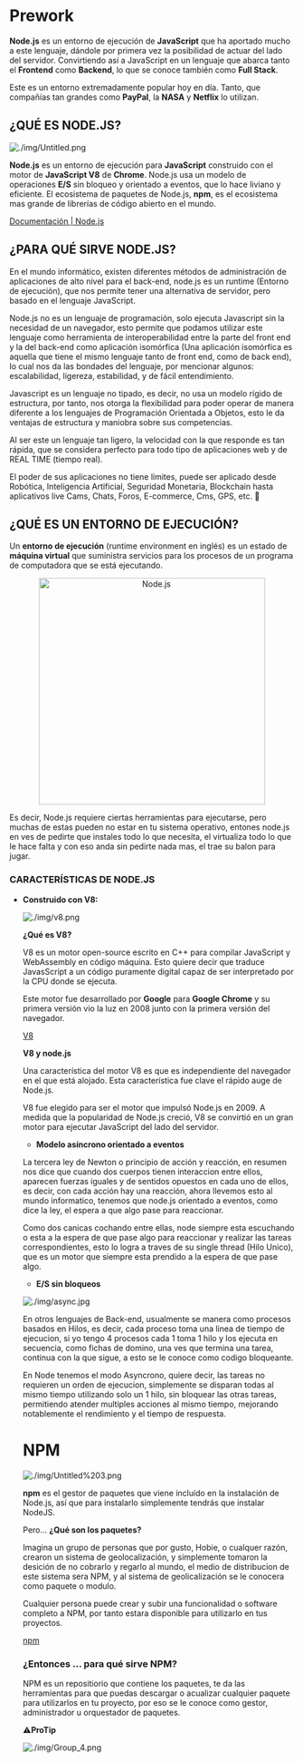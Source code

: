 # Prework

**Node.js** es un entorno de ejecución de **JavaScript** que ha aportado mucho a este lenguaje, dándole por primera vez la posibilidad de actuar del lado del servidor. Convirtiendo así a JavaScript en un lenguaje que abarca tanto el **Frontend** como **Backend**, lo que se conoce también como **Full Stack**.

Este es un entorno extremadamente popular hoy en día. Tanto, que compañías tan grandes como **PayPal**, la **NASA** y **Netflix** lo utilizan.



## **¿QUÉ ES NODE.JS?**

![./img/Untitled.png](./img/Untitled.png)

**Node.js** es un entorno de ejecución para **JavaScript** construido con el motor de **JavaScript V8** de **Chrome**. Node.js usa un modelo de operaciones **E/S** sin bloqueo y orientado a eventos, que lo hace liviano y eficiente. El ecosistema de paquetes de Node.js, **npm**, es el ecosistema mas grande de librerías de código abierto en el mundo.

[Documentación | Node.js](https://nodejs.org/es/docs/)


## **¿PARA QUÉ SIRVE NODE.JS?**

En el mundo informático, existen diferentes métodos de administración de aplicaciones de alto nivel para el back-end, node.js es un runtime (Entorno de ejecución), que nos permite tener una alternativa de servidor, pero basado en el lenguaje JavaScript.   

Node.js no es un lenguaje de programación, solo ejecuta Javascript sin la necesidad de un navegador, esto permite que podamos utilizar este lenguaje como herramienta de interoperabilidad entre la parte del front end y la del back-end como aplicación isomórfica (Una aplicación isomórfica es aquella que tiene el mismo lenguaje tanto de front end, como de back end), lo cual nos da las bondades del lenguaje, por mencionar algunos:  escalabilidad, ligereza, estabilidad, y de fácil entendimiento.   

Javascript es un lenguaje no tipado, es decir, no usa un modelo rígido de estructura, por tanto, nos otorga la flexibilidad para poder operar de manera diferente a los lenguajes de Programación Orientada a Objetos, esto le da ventajas de estructura y maniobra sobre sus competencias.   

Al ser este un lenguaje tan ligero, la velocidad con la que responde es tan rápida, que se considera perfecto para todo tipo de aplicaciones web y de REAL TIME (tiempo real).   

El poder de sus aplicaciones no tiene límites, puede ser aplicado desde Robótica, Inteligencia Artificial, Seguridad Monetaria, Blockchain hasta aplicativos live Cams, Chats, Foros, E-commerce, Cms, GPS, etc. 💪


## **¿QUÉ ES UN ENTORNO DE EJECUCIÓN?**

Un **entorno de ejecución** (runtime environment en inglés) es un estado de **máquina virtual** que suministra servicios para los procesos de un programa de computadora que se está ejecutando. 

<p align="center">
  <a href="https://nodejs.org/">
    <img
      alt="Node.js"
      src="./img/what.jpg"
      width="400"
    />
  </a>
</p>

Es decir, Node.js requiere ciertas herramientas para ejecutarse, pero muchas de estas pueden no estar en tu sistema operativo, entones node.js en ves de pedirte que instales todo lo que necesita, el virtualiza todo lo que le hace falta y con eso anda sin pedirte nada mas, el trae su balon para jugar.   


### CARACTERÍSTICAS DE NODE.JS

- **Construido con V8:**

    ![./img/v8.png](./img/v8.png)

    **¿Qué es V8?**

    V8 es un motor open-source escrito en C++ para compilar JavaScript y WebAssembly en código máquina. Esto quiere decir que traduce JavasScript a un código puramente digital capaz de ser interpretado por la CPU donde se ejecuta.

    Este motor fue desarrollado por **Google** para **Google Chrome** y su primera versión vio la luz en 2008 junto con la primera versión del navegador.



    [V8](https://v8.dev)

    **V8 y node.js**

    Una característica del motor V8 es que es independiente del navegador en el que está alojado. Esta característica fue clave el rápido auge de Node.js.

    V8 fue elegido para ser el motor que impulsó Node.js en 2009. A medida que la popularidad de Node.js creció, V8 se convirtió en un gran motor para ejecutar JavaScript del lado del servidor.



    - **Modelo asíncrono orientado a eventos**

    La tercera ley de Newton o principio de acción y reacción, en resumen nos dice que cuando dos cuerpos tienen interaccion entre ellos, aparecen fuerzas iguales y de sentidos opuestos en cada uno de ellos, es decir, con cada acción hay una reacción, ahora llevemos esto al mundo informatico, tenemos que node.js orientado a eventos, como dice la ley, el espera a que algo pase para reaccionar.

    Como dos canicas cochando entre ellas, node siempre esta escuchando o esta a la espera de que pase algo para reaccionar y realizar las tareas correspondientes, esto lo logra a traves de su single thread (Hilo Unico), que es un motor que siempre esta prendido a la espera de que pase algo. 


    - **E/S sin bloqueos**

  ![./img/async.jpg](./img/async.jpg)

    En otros lenguajes de Back-end, usualmente se manera como procesos basados en Hilos, es decir, cada proceso toma una linea de tiempo de ejecucion, si yo tengo 4 procesos cada 1 toma 1 hilo y los ejecuta en secuencia, como fichas de domino, una ves que termina una tarea, continua con la que sigue, a esto se le conoce como codigo bloqueante.

    En Node tenemos el modo Asyncrono, quiere decir, las tareas no requieren un orden de ejecucion, simplemente se disparan todas al mismo tiempo utilizando solo un 1 hilo, sin bloquear las otras tareas, permitiendo atender multiples acciones al mismo tiempo, mejorando notablemente el rendimiento y el tiempo de respuesta. 




    # NPM

    ![./img/Untitled%203.png](./img/Untitled%203.png)

    **npm** es el gestor de paquetes que viene incluído en la instalación de Node.js, así que para instalarlo simplemente tendrás que instalar NodeJS. 

    Pero… **¿Qué son los paquetes?**   

    Imagina un grupo de personas que por gusto, Hobie, o cualquer razón, crearon un sistema de geolocalización, y simplemente tomaron la desición de no cobrarlo y regarlo al mundo, el medio de distribucion de este sistema sera NPM, y al sistema de geolicalización se le conocera como paquete o modulo.

    Cualquier persona puede crear y subir una funcionalidad o software completo a NPM, por tanto estara disponible para utilizarlo en tus proyectos.
    

    [npm](https://www.npmjs.com)

    ### ¿Entonces ... para qué sirve NPM?

    NPM es un repositiorio que contiene los paquetes, te da las herramientas para que puedas descargar o acualizar cualquier paquete para utilizarlos en tu proyecto, por eso se le conoce como gestor, administrador u orquestador de paquetes.


    ⚠️**ProTip**

    ![./img/Group_4.png](./img/Group_4.png)